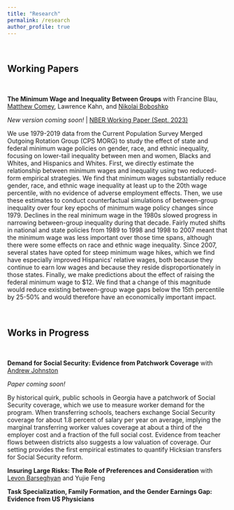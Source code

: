 ```yaml
---
title: "Research"
permalink: /research
author_profile: true
---
```


<br>

## Working Papers 

<br>

**The Minimum Wage and Inequality Between Groups**
with Francine Blau, [Matthew Comey](https://www.matthewcomey.com/), Lawrence Kahn, and [Nikolai Boboshko](https://nboboshko.github.io/)

*New version coming soon!* \| [NBER Working Paper (Sept. 2023)](https://www.nber.org/papers/w31725)

We use 1979-2019 data from the Current Population Survey Merged Outgoing Rotation Group (CPS MORG) to study the effect of state and federal minimum wage policies on gender, race, and ethnic inequality, focusing on lower-tail inequality between men and women, Blacks and Whites, and Hispanics and Whites. First, we directly estimate the relationship between minimum wages and inequality using two reduced-form empirical strategies. We find that minimum wages substantially reduce gender, race, and ethnic wage inequality at least up to the 20th wage percentile, with no evidence of adverse employment effects. Then, we use these estimates to conduct counterfactual simulations of between-group inequality over four key epochs of minimum wage policy changes since 1979. Declines in the real minimum wage in the 1980s slowed progress in narrowing between-group inequality during that decade. Fairly muted shifts in national and state policies from 1989 to 1998 and 1998 to 2007 meant that the minimum wage was less important over those time spans, although there were some effects on race and ethnic wage inequality. Since 2007, several states have opted for steep minimum wage hikes, which we find have especially improved Hispanics’ relative wages, both because they continue to earn low wages and because they reside disproportionately in those states.  Finally, we make predictions about the effect of raising the federal minimum wage to $12. We find that a change of this magnitude would reduce existing between-group wage gaps below the 15th percentile by 25-50% and would therefore have an economically important impact.

<br> 

## Works in Progress 

<br>

**Demand for Social Security: Evidence from Patchwork Coverage**
with [Andrew Johnston](https://sites.google.com/site/andrewjohnstoneconomics/)

*Paper coming soon!*

By historical quirk, public schools in Georgia have a patchwork of Social Security coverage, which we use to measure worker demand for the program. When transferring schools, teachers exchange Social Security coverage for about 1.8 percent of salary per year on average, implying the marginal transferring worker values coverage at about a third of the employer cost and a fraction of the full social cost. Evidence from teacher flows between districts also suggests a low valuation of coverage. Our setting provides the first empirical estimates to quantify Hicksian transfers for Social Security reform.

**Insuring Large Risks: The Role of Preferences and Consideration**
with [Levon Barseghyan](https://barseghyan.economics.cornell.edu/) and Yujie Feng 

**Task Specialization, Family Formation, and the Gender Earnings Gap: Evidence from US Physicians**
